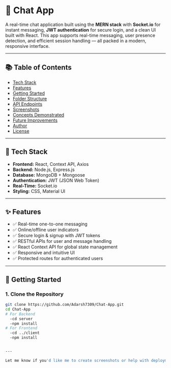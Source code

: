 # 💬 Chat App

A real-time chat application built using the **MERN stack** with **Socket.io** for instant messaging, **JWT authentication** for secure login, and a clean UI built with React. This app supports real-time messaging, user presence detection, and efficient session handling — all packed in a modern, responsive interface.

---

## 📚 Table of Contents

- [Tech Stack](#-tech-stack)
- [Features](#-features)
- [Getting Started](#-getting-started)
- [Folder Structure](#-folder-structure)
- [API Endpoints](#-api-endpoints)
- [Screenshots](#-screenshots)
- [Concepts Demonstrated](#-concepts-demonstrated)
- [Future Improvements](#-future-improvements)
- [Author](#-author)
- [License](#-license)

---

## 🔧 Tech Stack

- **Frontend:** React, Context API, Axios
- **Backend:** Node.js, Express.js
- **Database:** MongoDB + Mongoose
- **Authentication:** JWT (JSON Web Token)
- **Real-Time:** Socket.io
- **Styling:** CSS, Material UI

---

## ✨ Features

- ✅ Real-time one-to-one messaging
- ✅ Online/offline user indicators
- ✅ Secure login & signup with JWT tokens
- ✅ RESTful APIs for user and message handling
- ✅ React Context API for global state management
- ✅ Responsive and intuitive UI
- ✅ Protected routes for authenticated users

---

## 🚀 Getting Started

### 1. Clone the Repository

```bash
git clone https://github.com/Adarsh7309/Chat-App.git
cd Chat-App
# For Backend
  -cd server
  -npm install
# For Frontend
  -cd ../client
  -npm install


---

Let me know if you'd like me to create screenshots or help with deployment steps (e.g., Render, Netlify, or Heroku). Want a badge-based header for visuals? I can add that too!

